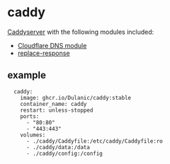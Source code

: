 # caddy

[Caddyserver](https://github.com/caddyserver/caddy/) with the following modules included:

* [Cloudflare DNS module](https://github.com/caddy-dns/cloudflare)
* [replace-response](https://github.com/caddyserver/replace-response)

## example

```
  caddy:
    image: ghcr.io/Dulanic/caddy:stable
    container_name: caddy
    restart: unless-stopped
    ports:
      - "80:80"
      - "443:443"
    volumes:
      - ./caddy/Caddyfile:/etc/caddy/Caddyfile:ro
      - ./caddy/data:/data
      - ./caddy/config:/config
```
